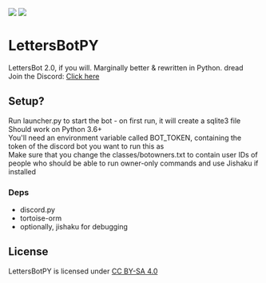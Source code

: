 ![](https://img.shields.io/badge/discord-rXVnuTB-6666ee?logo=discord)
![](https://img.shields.io/github/languages/code-size/keli5/LettersBotPY?logo=github&logoColor=black)

# LettersBotPY
LettersBot 2.0, if you will. Marginally better &amp; rewritten in Python. dread
<br>Join the Discord: [Click here](https://discord.gg/rXVnuTB)

## Setup?
Run launcher.py to start the bot - on first run, it will create a sqlite3 file<br>
Should work on Python 3.6+<br>
You'll need an environment variable called BOT_TOKEN, containing the token of the discord bot you want to run this as<br>
Make sure that you change the classes/botowners.txt to contain user IDs of people who should be able to run owner-only commands and use Jishaku if installed
### Deps
- discord‏.‏py
- tortoise-orm
- optionally, jishaku for debugging


## License
LettersBotPY is licensed under [CC BY-SA 4.0](https://creativecommons.org/licenses/by-sa/4.0/ " Atribution Share-Alike 4.0 license ")
